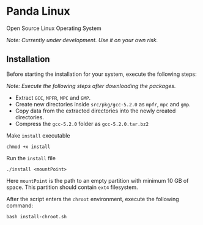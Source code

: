 # Panda Linux
Open Source Linux Operating System

*Note: Currently under development. Use it on your own risk.*

Installation
------------

Before starting the installation for your system, execute the following steps:

*Note: Execute the following steps after downloading the packages.*
- Extract `GCC`, `MPFR`, `MPC` and `GMP`.
- Create new directories inside `src/pkg/gcc-5.2.0` as `mpfr`, `mpc` and `gmp`.
- Copy data from the extracted directories into the newly created directories.
- Compress the `gcc-5.2.0` folder as `gcc-5.2.0.tar.bz2`

Make `install` executable
```
chmod +x install
```
Run the `install` file
```
./install <mountPoint>
```
Here `mountPoint` is the path to an empty partition with minimum 10 GB of space. This partition should contain `ext4` filesystem.

After the script enters the `chroot` environment, execute the following command:
```
bash install-chroot.sh
```
